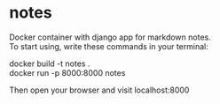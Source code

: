 # notes
Docker container with django app for markdown notes.  
To start using, write these commands in your terminal:

docker build -t notes .  
docker run -p 8000:8000 notes


Then open your browser and visit localhost:8000
